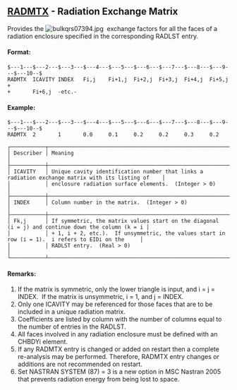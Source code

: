 ## [RADMTX](https://help.hexagonmi.com/bundle/MSC_Nastran_2022.4/page/Nastran_Combined_Book/qrg/bulkqrs/TOC.RADMTX.xhtml) - Radiation Exchange Matrix

Provides the  ![bulkqrs07394.jpg](https://help-be.hexagonmi.com/bundle/MSC_Nastran_2022.4/page/Nastran_Combined_Book/qrg/bulkqrs/../../../assets/bulkqrs07394.jpg?_LANG=enus)  exchange factors for all the faces of a radiation enclosure specified in the corresponding RADLST entry.

#### Format:

```nastran
$---1---$---2---$---3---$---4---$---5---$---6---$---7---$---8---$---9---$---10--$
RADMTX  ICAVITY INDEX   Fi,j    Fi+1,j  Fi+2,j  Fi+3,j  Fi+4,j  Fi+5,j  +      
+       Fi+6,j  -etc.-                                                          
```

#### Example:

```nastran
$---1---$---2---$---3---$---4---$---5---$---6---$---7---$---8---$---9---$---10--$
RADMTX  2       1       0.0     0.1     0.2     0.2     0.3     0.2             
```

```text
┌───────────┬───────────────────────────────────────────────────────────────────────────────────────────────────┐
│ Describer │ Meaning                                                                                           │
├───────────┼───────────────────────────────────────────────────────────────────────────────────────────────────┤
│ ICAVITY   │ Unique cavity identification number that links a radiation exchange matrix with its listing of    │
│           │ enclosure radiation surface elements.  (Integer > 0)                                              │
├───────────┼───────────────────────────────────────────────────────────────────────────────────────────────────┤
│ INDEX     │ Column number in the matrix.  (Integer > 0)                                                       │
├───────────┼───────────────────────────────────────────────────────────────────────────────────────────────────┤
│ Fk,j      │ If symmetric, the matrix values start on the diagonal (i = j) and continue down the column (k = i │
│           │ + 1, i + 2, etc.).  If unsymmetric, the values start in row (i = 1).  i refers to EIDi on the     │
│           │ RADLST entry.  (Real > 0)                                                                         │
└───────────┴───────────────────────────────────────────────────────────────────────────────────────────────────┘
```

#### Remarks:

1. If the matrix is symmetric, only the lower triangle is input, and i = j = INDEX.  If the matrix is unsymmetric, i = 1, and j = INDEX.
2. Only one ICAVITY may be referenced for those faces that are to be included in a unique radiation matrix.
3. Coefficients are listed by column with the number of columns equal to the number of entries in the RADLST.
4. All faces involved in any radiation enclosure must be defined with an CHBDYi element.
5. If any RADMTX entry is changed or added on restart then a complete re-analysis may be performed. Therefore, RADMTX entry changes or additions are not recommended on restart.
6. Set NASTRAN SYSTEM (87) = 3 is a new option in MSC Nastran 2005 that prevents radiation energy from being lost to space.
